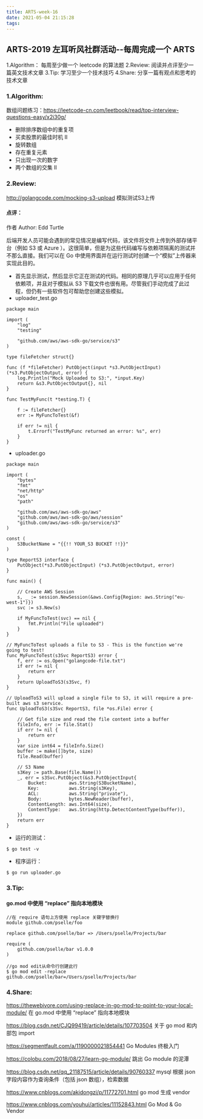 ```yaml
---
title: ARTS-week-16
date: 2021-05-04 21:15:28
tags:
---
```



## ARTS-2019 左耳听风社群活动--每周完成一个 ARTS
1.Algorithm： 每周至少做一个 leetcode 的算法题
2.Review: 阅读并点评至少一篇英文技术文章
3.Tip: 学习至少一个技术技巧
4.Share: 分享一篇有观点和思考的技术文章

### 1.Algorithm:

数组问题练习：https://leetcode-cn.com/leetbook/read/top-interview-questions-easy/x2i30g/
- 删除排序数组中的重复项
- 买卖股票的最佳时机 II
- 旋转数组
- 存在重复元素
- 只出现一次的数字
- 两个数组的交集 II

### 2.Review:

http://golangcode.com/mocking-s3-upload
模拟测试S3上传

#### 点评：

作者 Author: Edd Turtle

后端开发人员可能会遇到的常见情况是编写代码，该文件将文件上传到外部存储平台（例如 S3 或 Azure ）。这很简单，但是为这些代码编写与依赖项隔离的测试并不那么直接。我们可以在 Go 中使用界面并在运行测试时创建一个“模拟”上传器来实现此目的。

- 首先显示测试，然后显示它正在测试的代码。相同的原理几乎可以应用于任何依赖项，并且对于模拟从 S3 下载文件也很有用。尽管我们手动完成了此过程，但仍有一些软件包可帮助您创建这些模拟。
 - uploader_test.go
```golang
package main

import (
	"log"
	"testing"

	"github.com/aws/aws-sdk-go/service/s3"
)

type fileFetcher struct{}

func (f *fileFetcher) PutObject(input *s3.PutObjectInput) (*s3.PutObjectOutput, error) {
	log.Println("Mock Uploaded to S3:", *input.Key)
	return &s3.PutObjectOutput{}, nil
}

func TestMyFunc(t *testing.T) {

	f := fileFetcher{}
	err := MyFuncToTest(&f)

	if err != nil {
		t.Errorf("TestMyFunc returned an error: %s", err)
	}
}
```

 - uploader.go
```golang
package main

import (
	"bytes"
	"fmt"
	"net/http"
	"os"
	"path"

	"github.com/aws/aws-sdk-go/aws"
	"github.com/aws/aws-sdk-go/aws/session"
	"github.com/aws/aws-sdk-go/service/s3"
)

const (
	S3BucketName = "{{!! YOUR_S3 BUCKET !!}}"
)

type ReportS3 interface {
	PutObject(*s3.PutObjectInput) (*s3.PutObjectOutput, error)
}

func main() {

	// Create AWS Session
	s, _ := session.NewSession(&aws.Config{Region: aws.String("eu-west-1")})
	svc := s3.New(s)

	if MyFuncToTest(svc) == nil {
		fmt.Println("File uploaded")
	}
}

// MyFuncToTest uploads a file to S3 - This is the function we're going to test!
func MyFuncToTest(s3Svc ReportS3) error {
	f, err := os.Open("golangcode-file.txt")
	if err != nil {
		return err
	}
	return UploadToS3(s3Svc, f)
}

// UploadToS3 will upload a single file to S3, it will require a pre-built aws s3 service.
func UploadToS3(s3Svc ReportS3, file *os.File) error {

	// Get file size and read the file content into a buffer
	fileInfo, err := file.Stat()
	if err != nil {
		return err
	}
	var size int64 = fileInfo.Size()
	buffer := make([]byte, size)
	file.Read(buffer)

	// S3 Name
	s3Key := path.Base(file.Name())
	_, err = s3Svc.PutObject(&s3.PutObjectInput{
		Bucket:        aws.String(S3BucketName),
		Key:           aws.String(s3Key),
		ACL:           aws.String("private"),
		Body:          bytes.NewReader(buffer),
		ContentLength: aws.Int64(size),
		ContentType:   aws.String(http.DetectContentType(buffer)),
	})
	return err
}
```

- 运行的测试：
```shell
$ go test -v
```

- 程序运行：
```shell
$ go run uploader.go
```

### 3.Tip:

#### go.mod 中使用 “replace” 指向本地模块

```text
//在 require 语句上方使用 replace 关键字替换行 
module github.com/pselle/foo

replace github.com/pselle/bar => /Users/pselle/Projects/bar

require (
	github.com/pselle/bar v1.0.0
)

//go mod edit从命令行创建此行
$ go mod edit -replace github.com/pselle/bar=/Users/pselle/Projects/bar
```

### 4.Share:

https://thewebivore.com/using-replace-in-go-mod-to-point-to-your-local-module/
在 go.mod 中使用 “replace” 指向本地模块

https://blog.csdn.net/CJQ99419/article/details/107703504
关于 go mod 和内部包 import

https://segmentfault.com/a/1190000021854441
Go Modules 终极入门

https://colobu.com/2018/08/27/learn-go-module/
跳出 Go module 的泥潭

https://blog.csdn.net/qq_21187515/article/details/90760337
mysql 根据 json 字段内容作为查询条件（包括 json 数组），检索数据

https://www.cnblogs.com/akidongzi/p/11772701.html
go mod 生成 vendor

https://www.cnblogs.com/youhui/articles/11152843.html
Go Mod & Go Vendor
